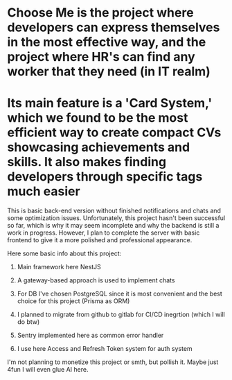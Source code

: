 # Choose Me is the project where developers can express themselves in the most effective way, and the project where HR's can find any worker that they need (in IT realm)

# Its main feature is a 'Card System,' which we found to be the most efficient way to create compact CVs showcasing achievements and skills. It also makes finding developers through specific tags much easier

This is basic back-end version without finished notifications and chats and some optimization issues. Unfortunately, this project hasn't been successful so far, which is why it may seem incomplete and why the backend is still a work in progress. However, I plan to complete the server with basic frontend to give it a more polished and professional appearance.

Here some basic info about this project:

1. Main framework here NestJS

2. A gateway-based approach is used to implement chats

3. For DB I've chosen PostgreSQL since it is most convenient and the best choice for this project (Prisma as ORM)

4. I planned to migrate from github to gitlab for CI/CD inegrtion (which I will do btw)

5. Sentry implemented here as common error handler

6. I use here Access and Refresh Token system for auth system

I'm not planning to monetize this project or smth, but pollish it. Maybe just 4fun I will even glue AI here.
